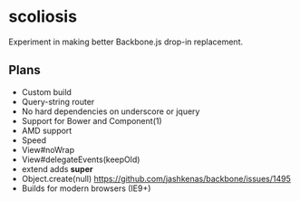 # scoliosis

Experiment in making better Backbone.js drop-in replacement.

## Plans

- Custom build
- Query-string router
- No hard dependencies on underscore or jquery
- Support for Bower and Component(1)
- AMD support
- Speed
- View#noWrap
- View#delegateEvents(keepOld)
- extend adds __super__
- Object.create(null) https://github.com/jashkenas/backbone/issues/1495
- Builds for modern browsers (IE9+)
